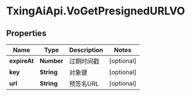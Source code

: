 # TxingAiApi.VoGetPresignedURLVO

## Properties

Name | Type | Description | Notes
------------ | ------------- | ------------- | -------------
**expireAt** | **Number** | 过期时间戳 | [optional] 
**key** | **String** | 对象键 | [optional] 
**url** | **String** | 预签名URL | [optional] 


